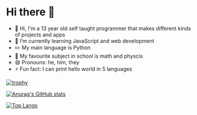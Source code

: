 # Hi there 👋

- 👋 Hi, I'm a 13 year old self taught programmer that makes different kinds of projects and apps
- 🌱 I’m currently learning JavaScript and web development
- ✏️ My main language is Python
- 📖 My favourite subject in school is math and physcis
- 😄 Pronouns: he, him, they
- ⚡ Fun fact: I can print hello world in 5 languages

[![trophy](https://github-profile-trophy.vercel.app/?username=callmetan7&theme=onedark&margin-w=5&column=3)](https://github.com/ryo-ma/github-profile-trophy)

[![Anurag's GitHub stats](https://github-readme-stats.vercel.app/api?username=callmetan7&theme=dracula&show_icons=true)](https://github.com/anuraghazra/github-readme-stats)

[![Top Langs](https://github-readme-stats.vercel.app/api/top-langs/?username=callmetan7&theme=dracula&layout=compact)](https://github.com/anuraghazra/github-readme-stats)
